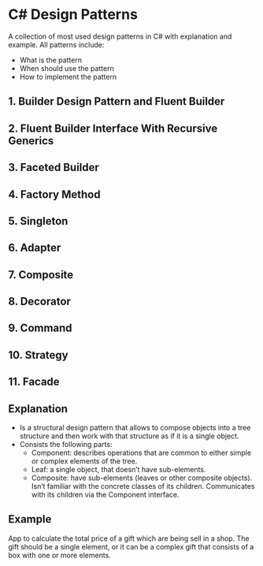 # C# Design Patterns
A collection of most used design patterns in C# with explanation and example.
All patterns include:
- What is the pattern
- When should use the pattern
- How to implement the pattern

## 1. Builder Design Pattern and Fluent Builder
## 2. Fluent Builder Interface With Recursive Generics
## 3. Faceted Builder
## 4. Factory Method
## 5. Singleton
## 6. Adapter
## 7. Composite
## 8. Decorator
## 9. Command
## 10. Strategy
## 11. Facade

## Explanation
- Is a structural design pattern that allows to compose objects into a tree structure and then work with that structure as if it is a single object. 
- Consists the following parts:
    - Component: describes operations that are common to either simple or complex elements of the tree.
    - Leaf: a single object, that doesn’t have sub-elements.
    - Composite: have sub-elements (leaves or other composite objects). Isn’t familiar with the concrete classes of its children. Communicates with its children via the Component interface.

## Example
App to calculate the total price of a gift which are being sell in a shop. The gift should be a single element, or it can be a complex gift that consists of a box with one or more elements.
